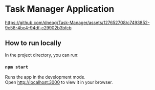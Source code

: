 # Task Manager Application



https://github.com/dneog/Task-Manager/assets/127652708/c7493852-9c58-4bc4-94df-c29902b3bfcb


## How to run locally

In the project directory, you can run:

### `npm start`

Runs the app in the development mode.\
Open [http://localhost:3000](http://localhost:3000) to view it in your browser.

